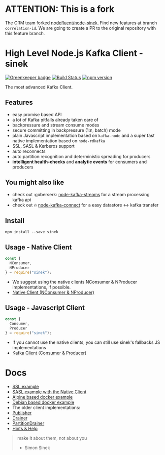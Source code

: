 # ATTENTION: This is a fork

The CRM team forked [nodefluent/node-sinek](https://github.com/nodefluent/node-sinek). Find new features at branch `correlation-id`. We are going to create a PR to the original repository with this feature branch.

# High Level Node.js Kafka Client - sinek

[![Greenkeeper badge](https://badges.greenkeeper.io/nodefluent/node-sinek.svg)](https://greenkeeper.io/)
[![Build Status](https://travis-ci.org/nodefluent/node-sinek.svg?branch=master)](https://travis-ci.org/nodefluent/node-sinek)
[![npm version](https://badge.fury.io/js/sinek.svg)](https://badge.fury.io/js/sinek)

The most advanced Kafka Client.

## Features

* easy promise based API
* a lot of Kafka pitfalls already taken care of
* backpressure and stream consume modes
* secure committing in backpressure (1:n, batch) mode
* plain Javascript implementation based on `kafka-node` and a super fast native implementation based on `node-rdkafka`
* SSL, SASL & Kerberos support
* auto reconnects
* auto partition recognition and deterministic spreading for producers
* **intelligent health-checks** and **analytic events** for consumers and producers

## You might also like

* check out :goberserk: [node-kafka-streams](https://github.com/nodefluent/kafka-streams) for a stream processing kafka api
* check out :fire: [node-kafka-connect](https://github.com/nodefluent/kafka-connect) for a easy datastore <-> kafka transfer

## Install

```shell
npm install --save sinek
```

## Usage - Native Client

```javascript
const {
  NConsumer,
  NProducer
} = require("sinek");
```

* We suggest using the native clients NConsumer & NProducer implementations, if possible.
* [Native Client (NConsumer & NProducer)](lib/librdkafka/README.md)

## Usage - Javascript Client

```javascript
const {
  Consumer,
  Producer
} = require("sinek");
```

* If you cannot use the native clients, you can still use sinek's fallbacks JS implementations
* [Kafka Client (Consumer & Producer)](lib/connect/README.md)

# Docs

* [SSL example](ssl-example/)
* [SASL example with the Native Client](sasl-ssl-example/)
* [Alpine based docker example](kafka-setup/alpine.Dockerfile)
* [Debian based docker example](kafka-setup/debian.Dockerfile)
* The older client implementations:
* [Publisher](docs/publisher.md)
* [Drainer](docs/drainer.md)
* [PartitionDrainer](docs/partition-drainer.md)
* [Hints & Help](docs/hints.md)

> make it about them, not about you
> - Simon Sinek
